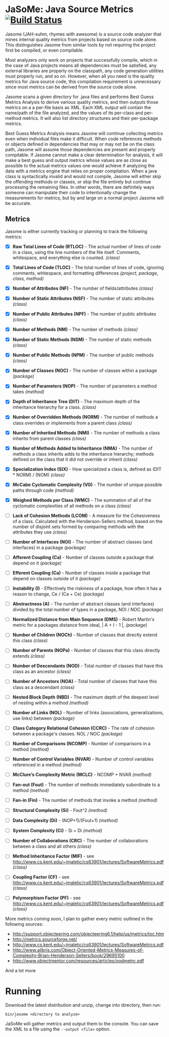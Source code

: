 # JaSoMe: Java Source Metrics [![Build Status](https://travis-ci.org/rodhilton/jasome.svg?branch=master)](https://travis-ci.org/rodhilton/jasome)

Jasome (JAH-suhm, rhymes with awesome) is a source code analyzer that mines 
internal quality metrics from projects based on source code alone.  This 
distinguishes Jasome from similar tools by not requiring the project first be
compiled, or even compilable.
 
Most analyzers only work on projects that successfully compile, which in the
case of Java projects means all dependencies must be satisfied, any external
libraries are properly on the classpath, any code generation utilities must
properly run, and so on.  However, when all you need is the quality metrics
for Java source code, this compilation requirement is unnecessary since most
metrics can be derived from the source code alone.

Jasome scans a given directory for .java files and performs Best Guess Metrics
Analysis to derive various quality metrics, and then outputs those metrics on a
a per-file basis as XML.  Each XML output will contain the name/path of the file
analyzed, and the values of its per-class and per-method metrics. It will also
list directory structures and their per-package metrics.

Best Guess Metrics Analysis means Jasome will continue collecting metrics even
when individual files make it difficult.  When code references methods or objects
defined in dependencies that may or may not be on the class path, Jasome will
assume those dependencies are present and properly compilable.  If Jasome cannot
make a clear determination for analysis, it will make a best guess and output
metrics whose values are as close as possible to the actual metrics values one
would achieve if analyzing the data with a metrics engine that relies on proper
compilation.  When a java class is syntactically invalid and would not compile,
Jasome will either skip the offending methods or classes, or skip the file entirely
but continue processing the remaining files.  In other words, there are definitely
ways someone can manipulate their code to intentionally change the measurements
for metrics, but by and large on a normal project Jasome will be accurate.

## Metrics

Jasome is either currently tracking or planning to track the following metrics:
   
 * [x] **Raw Total Lines of Code (RTLOC)** - The actual number of lines of code in a
   class, using the line numbers of the file itself.  Comments, whitespace, and
   everything else is counted. _(class)_
 * [x] **Total Lines of Code (TLOC)** - The total number of lines of code, ignoring
   comments, whitespace, and formatting differences _(project, package, class, method)_
 * [x] **Number of Attributes (NF)** - The number of fields/attributes _(class)_
 * [x] **Number of Static Attributes (NSF)** - The number of static attributes _(class)_
 * [x] **Number of Public Attributes (NPF)** - The number of public attributes _(class)_
 * [x] **Number of Methods (NM)** - The number of methods _(class)_
 * [x] **Number of Static Methods (NSM)** - The number of static methods _(class)_
 * [x] **Number of Public Methods (NPM)** - The number of public methods _(class)_
 * [x] **Number of Classes (NOC)** - The number of classes within a package _(package)_
 * [x] **Number of Parameters (NOP)** - The number of parameters a method takes _(method)_ 
 * [x] **Depth of Inheritance Tree (DIT)** - The maximum depth of the inheritance
   hierarchy for a class.  _(class)_
 * [x] **Number of Overridden Methods (NORM)** - The number of methods a class overrides
   or implements from a parent class _(class)_
 * [x] **Number of Inherited Methods (NMI)** - The number of methods a class inherits
   from parent classes _(class)_
 * [x] **Number of Methods Added to Inheritance (NMA)** - The number of methods a
   class inherits adds to the inheritance hierarchy; methods defined on the class
   that it did not override or inherit _(class)_
 * [x] **Specialization Index (SIX)** - How specialized a class is, defined as (DIT * NORM) / (NOM) _(class)_
 * [x] **McCabe Cyclomatic Complexity (VG)** - The number of unique possible paths
       through code _(method)_
 * [x] **Weighed Methods per Class (WMC)** - The summation of all of the cyclomatic
       complexities of all methods on a class _(class)_
 * [ ] **Lack of Cohesion Methods (LCOM)** - A measure for the Cohesiveness of a class.
       Calculated with the Henderson-Sellers method, based on the number of disjoint sets
       formed by comparing methods with the attributes they use _(class)_
 * [ ] **Number of Interfaces (NOI)** - The number of abstract classes (and interfaces) in a package _(package)_
 * [ ] **Afferent Coupling (Ca)** - Number of classes outside a package that depend on it _(package)_
 * [ ] **Efferent Coupling (Ca)** - Number of classes inside a package that depend on classes outside of it _(package)_
 * [ ] **Instability (I)** - Effectively the riskiness of a package, how often it has a reason to change, Ce / (Ca + Ce) _(package)_
 * [ ] **Abstractness (A)** - The number of abstract classes (and interfaces) divided by the total number of types in a package, NOI / NOC _(package)_
 * [ ] **Normalized Distance from Main Sequence (DMS)** - Robert Martin's metric for a packages distance from ideal,  | A + I - 1 |, _(package)_
 * [ ] **Number of Children (NOCh)** - Number of classes that directly extend this class _(class)_
 * [ ] **Number of Parents (NOPa)** - Number of classes that this class directly extends _(class)_
 * [ ] **Number of Descendants (NOD)** - Total number of classes that have this class as an ancestor _(class)_
 * [ ] **Number of Ancestors (NOA)** - Total number of classes that have this class as a descendant _(class)_
 * [ ] **Nested Block Depth (NBD)** - The maximum depth of the deepest level of nesting within a method _(method)_
 * [ ] **Number of Links (NOL)** - Number of links (associations, generalizations, use links) between _(package)_
 * [ ] **Class Category Relational Cohesion (CCRC)** - The rate of cohesion between a package's classes. NOL / NOC _(package)_
 * [ ] **Number of Comparisons (NCOMP)** - Number of comparisons in a method _(method)_
 * [ ] **Number of Control Variables (NVAR)** - Number of control variables referenced in a method _(method)_
 * [ ] **McClure’s Complexity Metric (MCLC)** - NCOMP + NVAR _(method)_
 * [ ] **Fan-out (Fout)** - The number of methods immediately subordinate to a method _(method)_
 * [ ] **Fan-in (Fin)** - The number of methods that invoke a method _(method)_
 * [ ] **Structural Complexity (Si)** - Fout^2 _(method)_
 * [ ] **Data Complexity (Di)** - (NOP+1)/(Fout+1) _(method)_
 * [ ] **System Complexity (Ci)** - Si + Di _(method)_
 * [ ] **Number of Collaborations (CRC)** - The number of collaborations between a class and all others _(class)_
 * [ ] **Method Inheritance Factor (MIF)** - see http://www.cs.kent.edu/~jmaletic/cs63901/lectures/SoftwareMetrics.pdf _(class)_
 * [ ] **Coupling Factor (CF)** - see http://www.cs.kent.edu/~jmaletic/cs63901/lectures/SoftwareMetrics.pdf _(class)_
 * [ ] **Polymorphism Factor (PF)** - see http://www.cs.kent.edu/~jmaletic/cs63901/lectures/SoftwareMetrics.pdf _(class)_
 
 
  
More metrics coming soon, I plan to gather every metric outlined in the following sources:

 * http://support.objecteering.com/objecteering6.1/help/us/metrics/toc.htm
 * http://metrics.sourceforge.net/
 * http://www.cs.kent.edu/~jmaletic/cs63901/lectures/SoftwareMetrics.pdf
 * http://www.alibris.com/Object-Oriented-Metrics-Measures-of-Complexity-Brian-Henderson-Sellers/book/29695100
 * http://www.objectmentor.com/resources/articles/oodmetrc.pdf
 
And a lot more
  
# Running

Download the latest distribution and unzip, change into directory, then run:

  ```
  bin/jasome <directory to analyze>
  ```
  
JaSoMe will gather metrics and output them to the console.  You can save the XML
to a file using the `--output <file>` option.

